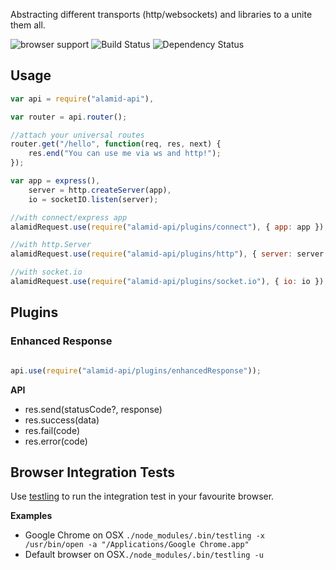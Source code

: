 Abstracting different transports (http/websockets) and libraries to a unite them all.

![browser support](https://ci.testling.com/peerigon/alamid-api.png)
![Build Status](https://travis-ci.org/peerigon/alamid-api.svg?branch=master)
![Dependency Status](https://david-dm.org/peerigon/alamid-api.svg)

## Usage

```javascript
var api = require("alamid-api"),

var router = api.router();

//attach your universal routes
router.get("/hello", function(req, res, next) {
    res.end("You can use me via ws and http!");
});

var app = express(),
    server = http.createServer(app),
    io = socketIO.listen(server);

//with connect/express app
alamidRequest.use(require("alamid-api/plugins/connect"), { app: app });

//with http.Server
alamidRequest.use(require("alamid-api/plugins/http"), { server: server });

//with socket.io
alamidRequest.use(require("alamid-api/plugins/socket.io"), { io: io });
```

## Plugins

### Enhanced Response

```javascript

api.use(require("alamid-api/plugins/enhancedResponse"));

```

__API__

- res.send(statusCode?, response)
- res.success(data)
- res.fail(code)
- res.error(code)

## Browser Integration Tests

Use [testling](https://github.com/substack/testling) to run the integration test in your favourite browser. 

__Examples__ 
- Google Chrome on OSX `./node_modules/.bin/testling -x /usr/bin/open -a "/Applications/Google Chrome.app"`
- Default browser on OSX`./node_modules/.bin/testling -u`



